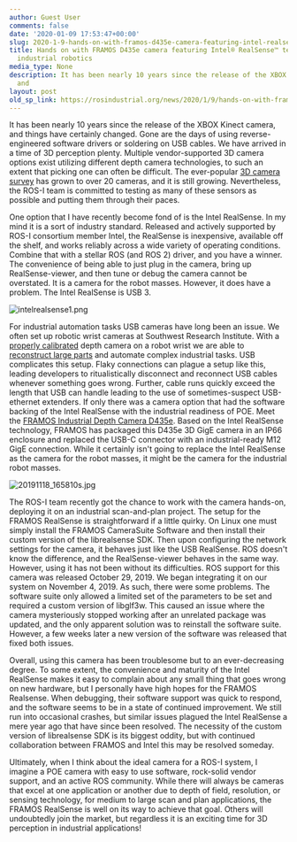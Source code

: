 ```yaml
---
author: Guest User
comments: false
date: '2020-01-09 17:53:47+00:00'
slug: 2020-1-9-hands-on-with-framos-d435e-camera-featuring-intel-realsense-technology-for-industrial-robotics
title: Hands on with FRAMOS D435e camera featuring Intel® RealSense™ technology for
  industrial robotics
media_type: None
description: It has been nearly 10 years since the release of the XBOX Kinect camera,
  and
layout: post
old_sp_link: https://rosindustrial.org/news/2020/1/9/hands-on-with-framos-d435e-camera-featuring-intel-realsense-technology-for-industrial-robotics
---
```


It has been nearly 10 years since the release of the XBOX Kinect camera, and
things have certainly changed. Gone are the days of using reverse-engineered
software drivers or soldering on USB cables. We have arrived in a time of 3D
perception plenty. Multiple vendor-supported 3D camera options exist utilizing
different depth camera technologies, to such an extent that picking one can
often be difficult. The ever-popular [3D camera survey](https://rosindustrial.org/3d-camera-survey) has grown to over 20 cameras, and
it is still growing. Nevertheless, the ROS-I team is committed to testing as
many of these sensors as possible and putting them through their paces.

One option that I have recently become fond of is the Intel RealSense. In my
mind it is a sort of industry standard. Released and actively supported by ROS-I
consortium member Intel, the RealSense is inexpensive, available off the shelf,
and works reliably across a wide variety of operating conditions. Combine that
with a stellar ROS (and ROS 2) driver, and you have a winner. The convenience of
being able to just plug in the camera, bring up RealSense-viewer, and then tune
or debug the camera cannot be overstated. It is a camera for the robot masses.
However, it does have a problem. The Intel RealSense is USB 3.

![intelrealsense1.png](https://images.squarespace-cdn.com/content/v1/51df34b1e4b08840dcfd2841/1578589062796-7PB0DSYSF6E1OLL723I6/intelrealsense1.png)

For industrial automation tasks USB cameras have long been an issue. We often set up robotic wrist cameras at Southwest Research Institute. With a [properly calibrated](https://rosindustrial.org/news/2016/4/11/calibration-updates) depth camera on a robot wrist we are able to [reconstruct large parts](https://rosindustrial.org/news/tag/YAK) and automate complex industrial tasks. USB complicates this setup. Flaky connections can plague a setup like this, leading developers to ritualistically disconnect and reconnect USB cables whenever something goes wrong. Further, cable runs quickly exceed the length that USB can handle leading to the use of sometimes-suspect USB-ethernet extenders. If only there was a camera option that had the software backing of the Intel RealSense with the industrial readiness of POE. Meet the [FRAMOS Industrial Depth Camera D435e](https://www.framos.com/en/news/framos-launches-an-industrial-3d-gige-camera-based-on-intel-s-realsense-technology). Based on the Intel RealSense technology, FRAMOS has packaged this D435e 3D GigE camera in an IP66 enclosure and replaced the USB-C connector with an industrial-ready M12 GigE connection. While it certainly isn't going to replace the Intel RealSense as the camera for the robot masses, it might be the camera for the industrial robot masses.

![20191118_165810s.jpg](https://images.squarespace-cdn.com/content/v1/51df34b1e4b08840dcfd2841/1578592287901-OHANY7UVDSY5UAX3R6UW/20191118_165810s.jpg)

The ROS-I team recently got the chance to work with the camera hands-on, deploying it on an industrial scan-and-plan project. The setup for the FRAMOS RealSense is straightforward if a little quirky. On Linux one must simply install the FRAMOS CameraSuite Software and then install their custom version of the librealsense SDK. Then upon configuring the network settings for the camera, it behaves just like the USB RealSense. ROS doesn't know the difference, and the RealSense-viewer behaves in the same way. However, using it has not been without its difficulties. ROS support for this camera was released October 29, 2019. We began integrating it on our system on November 4, 2019. As such, there were some problems. The software suite only allowed a limited set of the parameters to be set and required a custom version of libglf3w. This caused an issue where the camera mysteriously stopped working after an unrelated package was updated, and the only apparent solution was to reinstall the software suite. However, a few weeks later a new version of the software was released that fixed both issues.

Overall, using this camera has been troublesome but to an ever-decreasing degree. To some extent, the convenience and maturity of the Intel RealSense makes it easy to complain about any small thing that goes wrong on new hardware, but I personally have high hopes for the FRAMOS Realsense. When debugging, their software support was quick to respond, and the software seems to be in a state of continued improvement. We still run into occasional crashes, but similar issues plagued the Intel RealSense a mere year ago that have since been resolved. The necessity of the custom version of librealsense SDK is its biggest oddity, but with continued collaboration between FRAMOS and Intel this may be resolved someday.

Ultimately, when I think about the ideal camera for a ROS-I system, I imagine a POE camera with easy to use software, rock-solid vendor support, and an active ROS community. While there will always be cameras that excel at one application or another due to depth of field, resolution, or sensing technology, for medium to large scan and plan applications, the FRAMOS RealSense is well on its way to achieve that goal. Others will undoubtedly join the market, but regardless it is an exciting time for 3D perception in industrial applications!


